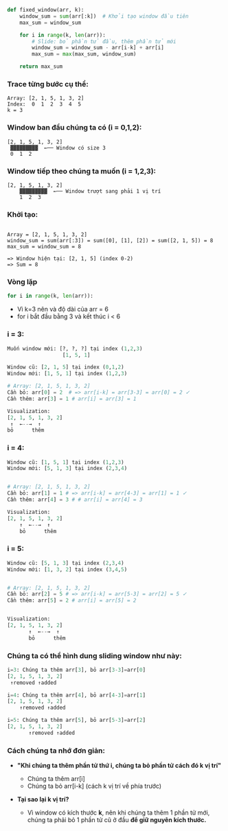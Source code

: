 ```python
def fixed_window(arr, k):
    window_sum = sum(arr[:k])  # Khởi tạo window đầu tiên
    max_sum = window_sum

    for i in range(k, len(arr)):
        # Slide: bỏ phần tử đầu, thêm phần tử mới
        window_sum = window_sum - arr[i-k] + arr[i]
        max_sum = max(max_sum, window_sum)

    return max_sum
```

### Trace từng bước cụ thể:

```base
Array: [2, 1, 5, 1, 3, 2]
Index:  0  1  2  3  4  5
k = 3
```

### Window ban đầu chúng ta có (i = 0,1,2):

```base
[2, 1, 5, 1, 3, 2]
 ▓▓▓▓▓▓▓▓▓  ←── Window có size 3
 0  1  2
```

### Window tiếp theo chúng ta muốn (i = 1,2,3):

```base
[2, 1, 5, 1, 3, 2]
    ▓▓▓▓▓▓▓▓▓  ←── Window trượt sang phải 1 vị trí
    1  2  3
```

### Khởi tạo:

```base

Array = [2, 1, 5, 1, 3, 2]
window_sum = sum(arr[:3]) = sum([0], [1], [2]) = sum([2, 1, 5]) = 8
max_sum = window_sum = 8

=> Window hiện tại: [2, 1, 5] (index 0-2)
=> Sum = 8
```

### Vòng lặp

```python
for i in range(k, len(arr)):
```

- Vì k=3 nên và độ dài của arr = 6
- for i bắt đầu bằng 3 và kết thúc i < 6

### i = 3:

```python
Muốn window mới: [?, ?, ?] tại index (1,2,3)
                  [1, 5, 1]

Window cũ: [2, 1, 5] tại index (0,1,2)
Window mới: [1, 5, 1] tại index (1,2,3)

# Array: [2, 1, 5, 1, 3, 2]
Cần bỏ: arr[0] = 2  # => arr[i-k] = arr[3-3] = arr[0] = 2 ✓
Cần thêm: arr[3] = 1 # arr[i] = arr[3] = 1

Visualization:
[2, 1, 5, 1, 3, 2]
 ↑  ←--→  ↑
bỏ      thêm

```

### i = 4:

```python
Window cũ: [1, 5, 1] tại index (1,2,3)
Window mới: [5, 1, 3] tại index (2,3,4)


# Array: [2, 1, 5, 1, 3, 2]
Cần bỏ: arr[1] = 1 # => arr[i-k] = arr[4-3] = arr[1] = 1 ✓
Cần thêm: arr[4] = 3 # # arr[i] = arr[4] = 3

Visualization:
[2, 1, 5, 1, 3, 2]
    ↑  ←--→  ↑
    bỏ      thêm
```

### i = 5:

```python
Window cũ: [5, 1, 3] tại index (2,3,4)
Window mới: [1, 3, 2] tại index (3,4,5)


# Array: [2, 1, 5, 1, 3, 2]
Cần bỏ: arr[2] = 5 # => arr[i-k] = arr[5-3] = arr[2] = 5 ✓
Cần thêm: arr[5] = 2 # arr[i] = arr[5] = 2


Visualization:
[2, 1, 5, 1, 3, 2]
       ↑  ←--→  ↑
       bỏ      thêm
```

### Chúng ta có thể hình dung sliding window như này:

```python
i=3: Chúng ta thêm arr[3], bỏ arr[3-3]=arr[0]
[2, 1, 5, 1, 3, 2]
 ↑removed ↑added

i=4: Chúng ta thêm arr[4], bỏ arr[4-3]=arr[1]
[2, 1, 5, 1, 3, 2]
    ↑removed ↑added

i=5: Chúng ta thêm arr[5], bỏ arr[5-3]=arr[2]
[2, 1, 5, 1, 3, 2]
       ↑removed ↑added
```

### Cách chúng ta nhớ đơn giản:

- **"Khi chúng ta thêm phần tử thứ i, chúng ta bỏ phần tử cách đó k vị trí"**

  - Chúng ta thêm arr[i]
  - Chúng ta bỏ arr[i-k] (cách k vị trí về phía trước)

- **Tại sao lại k vị trí?**
  - Vì window có kích thước **k**, nên khi chúng ta thêm 1 phần tử mới, chúng ta phải bỏ 1 phần tử cũ ở đầu **để giữ nguyên kích thước.**
